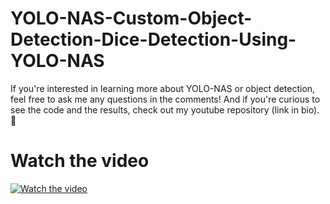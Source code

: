 # YOLO-NAS-Custom-Object-Detection-Dice-Detection-Using-YOLO-NAS
If you're interested in learning more about YOLO-NAS or object detection, feel free to ask me any questions in the comments! And if you're curious to see the code and the results, check out my youtube repository (link in bio). 🚀

# Watch the video
[![Watch the video](https://github.com/noorkhokhar99/YOLO-NAS-Custom-Object-Detection-Dice-Detection-Using-YOLO-NAS/blob/main/Screenshot%202023-05-14%20at%203.26.21%20AM.png)](https://www.youtube.com/@Pyresearch)
